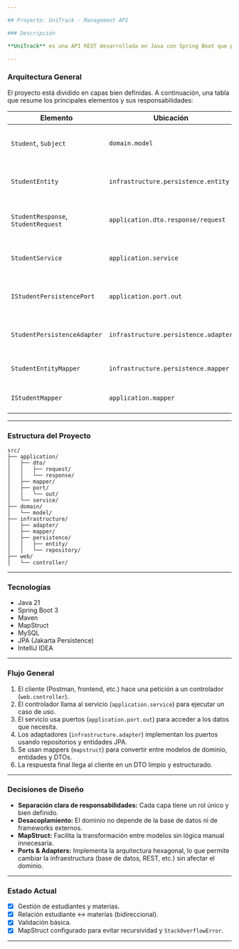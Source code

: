 ```yaml
---

## Proyecto: UniTrack - Management API

### Descripción

**UniTrack** es una API REST desarrollada en Java con Spring Boot que permite gestionar estudiantes y sus asignaturas en una universidad. Está diseñada con **arquitectura hexagonal (puertos y adaptadores)** combinada con los principios de **Clean Architecture**, para garantizar bajo acoplamiento, alta cohesión y facilidad de mantenimiento.

---
```


### Arquitectura General

El proyecto está dividido en capas bien definidas. A continuación, una tabla que resume los principales elementos y sus responsabilidades:

| Elemento                            | Ubicación                            | Rol                                                      |
| ----------------------------------- | ------------------------------------ | -------------------------------------------------------- |
| `Student`, `Subject`                | `domain.model`                       | Representan el negocio puro, sin dependencias.           |
| `StudentEntity`                     | `infrastructure.persistence.entity`  | Representa las tablas de la base de datos (JPA).         |
| `StudentResponse`, `StudentRequest` | `application.dto.response/request`   | DTOs que intercambian datos con el cliente.              |
| `StudentService`                    | `application.service`                | Contiene los casos de uso (reglas del negocio).          |
| `IStudentPersistencePort`           | `application.port.out`               | Define lo que el dominio necesita de la infraestructura. |
| `StudentPersistenceAdapter`         | `infrastructure.persistence.adapter` | Implementa los puertos usando la base de datos.          |
| `StudentEntityMapper`               | `infrastructure.persistence.mapper`  | Convierte entre `Student` y `StudentEntity`.             |
| `IStudentMapper`                    | `application.mapper`                 | Convierte entre `Student` y sus DTOs.                    |

---

### Estructura del Proyecto

```
src/
├── application/
│   ├── dto/
│   │   ├── request/
│   │   └── response/
│   ├── mapper/
│   ├── port/
│   │   └── out/
│   └── service/
├── domain/
│   └── model/
├── infrastructure/
│   ├── adapter/
│   ├── mapper/
│   ├── persistence/
│   │   ├── entity/
│   │   └── repository/
├── web/
│   └── controller/
```

---

### Tecnologías

* Java 21
* Spring Boot 3
* Maven
* MapStruct
* MySQL
* JPA (Jakarta Persistence)
* IntelliJ IDEA

---

### Flujo General

1. El cliente (Postman, frontend, etc.) hace una petición a un controlador (`web.controller`).
2. El controlador llama al servicio (`application.service`) para ejecutar un caso de uso.
3. El servicio usa puertos (`application.port.out`) para acceder a los datos que necesita.
4. Los adaptadores (`infrastructure.adapter`) implementan los puertos usando repositorios y entidades JPA.
5. Se usan mappers (`mapstruct`) para convertir entre modelos de dominio, entidades y DTOs.
6. La respuesta final llega al cliente en un DTO limpio y estructurado.

---

### Decisiones de Diseño

* **Separación clara de responsabilidades:** Cada capa tiene un rol único y bien definido.
* **Desacoplamiento:** El dominio no depende de la base de datos ni de frameworks externos.
* **MapStruct:** Facilita la transformación entre modelos sin lógica manual innecesaria.
* **Ports & Adapters:** Implementa la arquitectura hexagonal, lo que permite cambiar la infraestructura (base de datos, REST, etc.) sin afectar el dominio.

---

### Estado Actual

* [x] Gestión de estudiantes y materias.
* [x] Relación estudiante ↔ materias (bidireccional).
* [x] Validación básica.
* [x] MapStruct configurado para evitar recursividad y `StackOverflowError`.

---
